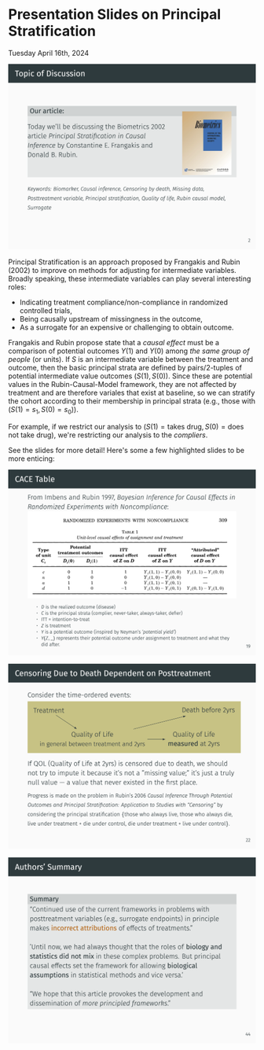 # Presentation Slides on Principal Stratification 

Tuesday April 16th, 2024

![Screenshot of Slide 2](slide2.png)

Principal Stratification is an approach proposed by Frangakis and Rubin (2002) to improve on methods for 
adjusting for intermediate variables. Broadly speaking, these intermediate variables can play several 
interesting roles: 

  - Indicating treatment compliance/non-compliance in randomized controlled trials,
  - Being causally upstream of missingness in the outcome,
  - As a surrogate for an expensive or challenging to obtain outcome.

Frangakis and Rubin propose state that a *causal effect* must be a comparison of potential outcomes 
$Y(1)$ and $Y(0)$ among *the same group of people* (or units). If $S$ is an intermediate 
variable between the treatment and outcome, then the basic principal strata are defined by 
pairs/2-tuples of potential intermediate value outcomes $(S(1), S(0))$. Since these are potential
values in the Rubin-Causal-Model framework, they are not affected by treatment and are therefore
variales that exist at baseline, so we can stratify the cohort according to their membership in 
principal strata (e.g., those with $(S(1) = s_1, S(0) = s_0)$). 

For example, if we restrict our analysis to $(S(1) = \text{takes drug}, S(0) = \text{does not take drug})$,
we're restricting our analysis to the *compliers*. 

See the slides for more detail!  Here's some a few highlighted slides to be more enticing: 

![Screenshot of Slide 19](slide19.png)


![Screenshot of Slide 22](slide22.png)


![Screenshot of Slide 44](slide44.png)

